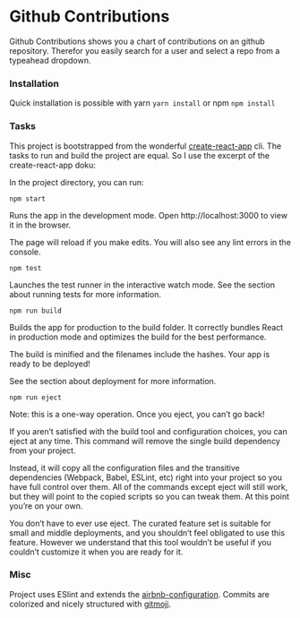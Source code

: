 # Github Contributions
Github Contributions shows you a chart of contributions on an github repository. Therefor you easily search for a user and select a repo from a typeahead dropdown.

### Installation
Quick installation is possible with yarn `yarn install` or npm `npm install`

### Tasks
This project is bootstrapped from the wonderful [create-react-app](https://github.com/facebookincubator/create-react-app) cli. The tasks to run and build the project are equal.
So I use the excerpt of the create-react-app doku:

In the project directory, you can run:

`npm start`

Runs the app in the development mode.
Open http://localhost:3000 to view it in the browser.

The page will reload if you make edits.
You will also see any lint errors in the console.

`npm test`

Launches the test runner in the interactive watch mode.
See the section about running tests for more information.

`npm run build`

Builds the app for production to the build folder.
It correctly bundles React in production mode and optimizes the build for the best performance.

The build is minified and the filenames include the hashes.
Your app is ready to be deployed!

See the section about deployment for more information.

`npm run eject`

Note: this is a one-way operation. Once you eject, you can’t go back!

If you aren’t satisfied with the build tool and configuration choices, you can eject at any time. This command will remove the single build dependency from your project.

Instead, it will copy all the configuration files and the transitive dependencies (Webpack, Babel, ESLint, etc) right into your project so you have full control over them. All of the commands except eject will still work, but they will point to the copied scripts so you can tweak them. At this point you’re on your own.

You don’t have to ever use eject. The curated feature set is suitable for small and middle deployments, and you shouldn’t feel obligated to use this feature. However we understand that this tool wouldn’t be useful if you couldn’t customize it when you are ready for it.


### Misc
Project uses ESlint and extends the [airbnb-configuration](https://github.com/airbnb/javascript/tree/master/packages/eslint-config-airbnb).
Commits are colorized and nicely structured with [gitmoji](https://gitmoji.carloscuesta.me/). 
